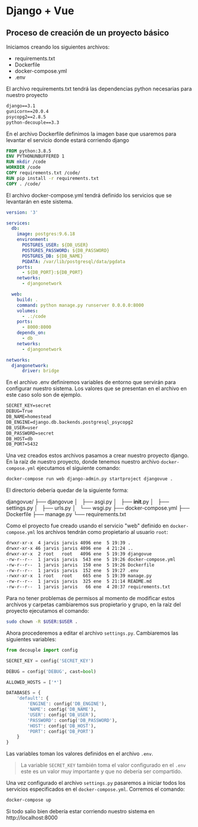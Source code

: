# Django + Vue
## Proceso de creación de un proyecto básico

Iniciamos creando los siguientes archivos:

- requirements.txt
- Dockerfile
- docker-compose.yml
- .env

El archivo requirements.txt tendrá las dependencias python necesarias para nuestro proyecto

```txt
django==3.1
gunicorn==20.0.4
psycopg2==2.8.5
python-decouple==3.3
```
En el archivo Dockerfile definimos la imagen base que usaremos para levantar el servicio donde estará corriendo django
```dockerfile
FROM python:3.8.5
ENV PYTHONUNBUFFERED 1
RUN mkdir /code
WORKDIR /code
COPY requirements.txt /code/
RUN pip install -r requirements.txt
COPY . /code/
```
El archivo docker-compose.yml tendrá definido los servicios que se levantarán en este sistema.
```yml
version: '3'

services:
  db:
    image: postgres:9.6.18
    environment:
      POSTGRES_USER: ${DB_USER}
      POSTGRES_PASSWORD: ${DB_PASSWORD}
      POSTGRES_DB: ${DB_NAME}
      PGDATA: /var/lib/postgresql/data/pgdata
    ports:
      - ${DB_PORT}:${DB_PORT}
    networks:
      - djangonetwork

  web:
    build: .
    command: python manage.py runserver 0.0.0.0:8000
    volumes:
      - .:/code
    ports:
      - 8000:8000
    depends_on:
      - db
    networks:
      - djangonetwork

networks:
  djangonetwork:
      driver: bridge

```
En el archivo .env definiremos variables de entorno que servirán para configurar nuestro sistema. Los valores que se presentan en el archivo en este caso solo son de ejemplo.
```txt
SECRET_KEY=secret
DEBUG=True
DB_NAME=homestead
DB_ENGINE=django.db.backends.postgresql_psycopg2
DB_USER=user
DB_PASSWORD=secret
DB_HOST=db
DB_PORT=5432
```

Una vez creados estos archivos pasamos a crear nuestro proyecto django. En la raíz de nuestro proyecto, donde tenemos nuestro archivo `docker-compose.yml` ejecutamos el siguiente comando:
```sh
docker-compose run web django-admin.py startproject djangovue .
```
El directorio debería quedar de la siguiente forma:

djangovue/
├── djangovue
│   ├── asgi.py
│   ├── __init__.py
│   ├── settings.py
│   ├── urls.py
│   └── wsgi.py
├── docker-compose.yml
├── Dockerfile
├── manage.py
└── requirements.txt

Como el proyecto fue creado usando el servicio "web" definido en `docker-compose.yml` los archivos tendrán como propietario al usuario `root`:
```sh
drwxr-xr-x  4 jarvis jarvis 4096 ene  5 19:39 .
drwxr-xr-x 46 jarvis jarvis 4096 ene  4 21:24 ..
drwxr-xr-x  2 root   root   4096 ene  5 19:39 djangovue
-rw-r--r--  1 jarvis jarvis  543 ene  5 19:26 docker-compose.yml
-rw-r--r--  1 jarvis jarvis  150 ene  5 19:26 Dockerfile
-rw-r--r--  1 jarvis jarvis  152 ene  5 19:27 .env
-rwxr-xr-x  1 root   root    665 ene  5 19:39 manage.py
-rw-r--r--  1 jarvis jarvis  325 ene  5 21:14 README.md
-rw-r--r--  1 jarvis jarvis   66 ene  4 20:37 requirements.txt
```
Para no tener problemas de permisos al momento de modificar estos archivos y carpetas cambiaremos sus propietario y grupo, en la raíz del proyecto ejecutamos el comando:
```sh
sudo chown -R $USER:$USER .
```
Ahora procederemos a editar el archivo `settings.py`. Cambiaremos las siguientes variables:
```python
from decouple import config

SECRET_KEY = config('SECRET_KEY')

DEBUG = config('DEBUG', cast=bool)

ALLOWED_HOSTS = ['*']

DATABASES = {
    'default': {
        'ENGINE': config('DB_ENGINE'),
        'NAME': config('DB_NAME'),
        'USER': config('DB_USER'),
        'PASSWORD': config('DB_PASSWORD'),
        'HOST': config('DB_HOST'),
        'PORT': config('DB_PORT')
    }
}
```
Las variables toman los valores definidos en el archivo `.env`.

> La variable `SECRET_KEY` también toma el valor configurado en el `.env` este es un valor muy importante y que no debería ser compartido.

Una vez configurado el archivo `settings.py` pasaremos a iniciar todos los servicios especificados en el `docker-compose.yml`. Corremos el comando:

```sh
docker-compose up
```

Si todo salio bien debería estar corriendo nuestro sistema en http://localhost:8000
